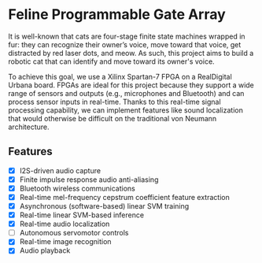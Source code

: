 # Feline Programmable Gate Array

It is well-known that cats are four-stage finite state machines wrapped in fur: they can recognize their owner’s voice, move toward that voice, get distracted by red laser dots, and meow. As such, this project aims to build a robotic cat that can identify and move toward its owner's voice.

To achieve this goal, we use a Xilinx Spartan-7 FPGA on a RealDigital Urbana board. FPGAs are ideal for this project because they support a wide range of sensors and outputs (e.g., microphones and Bluetooth) and can process sensor inputs in real-time. Thanks to this real-time signal processing capability, we can implement features like sound localization that would otherwise be difficult on the traditional von Neumann architecture.

## Features

- [x] I2S-driven audio capture
- [x] Finite impulse response audio anti-aliasing
- [x] Bluetooth wireless communications
- [x] Real-time mel-frequency cepstrum coefficient feature extraction
- [x] Asynchronous (software-based) linear SVM training
- [x] Real-time linear SVM-based inference
- [x] Real-time audio localization
- [ ] Autonomous servomotor controls
- [x] Real-time image recognition
- [x] Audio playback
